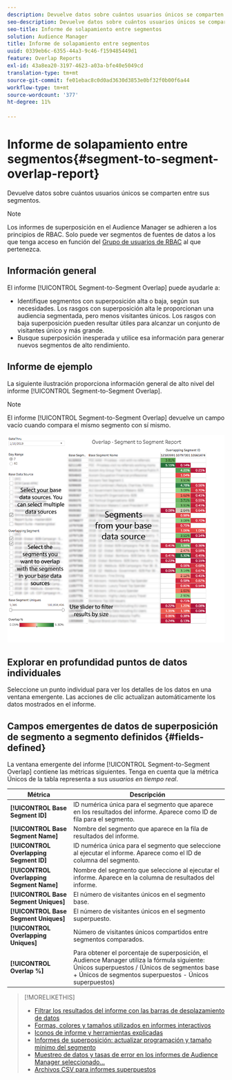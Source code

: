 ```yaml
---
description: Devuelve datos sobre cuántos usuarios únicos se comparten entre sus segmentos.
seo-description: Devuelve datos sobre cuántos usuarios únicos se comparten entre sus segmentos.
seo-title: Informe de solapamiento entre segmentos
solution: Audience Manager
title: Informe de solapamiento entre segmentos
uuid: 0339eb6c-6355-44a3-9c46-f159485449d1
feature: Overlap Reports
exl-id: 43a8ea20-3197-4623-a03a-bfe40e5049cd
translation-type: tm+mt
source-git-commit: fe01ebac8c0d0ad3630d3853e0bf32f0b00f6a44
workflow-type: tm+mt
source-wordcount: '377'
ht-degree: 11%

---
```


# Informe de solapamiento entre segmentos{#segment-to-segment-overlap-report}

Devuelve datos sobre cuántos usuarios únicos se comparten entre sus segmentos.

>[!NOTE]
>
>Los informes de superposición en el Audience Manager se adhieren a los principios de RBAC. Solo puede ver segmentos de fuentes de datos a los que tenga acceso en función del [Grupo de usuarios de RBAC](/help/using/features/administration/administration-overview.md) al que pertenezca.

<!-- 

c_segment_segment_overlap.xml

 -->

## Información general

El informe [!UICONTROL Segment-to-Segment Overlap] puede ayudarle a:

* Identifique segmentos con superposición alta o baja, según sus necesidades. Los rasgos con superposición alta le proporcionan una audiencia segmentada, pero menos visitantes únicos. Los rasgos con baja superposición pueden resultar útiles para alcanzar un conjunto de visitantes único y más grande.
* Busque superposición inesperada y utilice esa información para generar nuevos segmentos de alto rendimiento.

## Informe de ejemplo

La siguiente ilustración proporciona información general de alto nivel del informe [!UICONTROL Segment-to-Segment Overlap].

>[!NOTE]
>
>El informe [!UICONTROL Segment-to-Segment Overlap] devuelve un campo vacío cuando compara el mismo segmento con sí mismo.

![](assets/segment-to-segment-overlap.png)

## Explorar en profundidad puntos de datos individuales

Seleccione un punto individual para ver los detalles de los datos en una ventana emergente. Las acciones de clic actualizan automáticamente los datos mostrados en el informe.

## Campos emergentes de datos de superposición de segmento a segmento definidos {#fields-defined}

<!-- 

r_s2s_data_pop.xml

 -->

La ventana emergente del informe [!UICONTROL Segment-to-Segment Overlap] contiene las métricas siguientes. Tenga en cuenta que la métrica Únicos de la tabla representa a sus *usuarios en tiempo real*.

| Métrica | Descripción |
|---|---|
| **[!UICONTROL Base Segment ID]** | ID numérica única para el segmento que aparece en los resultados del informe. Aparece como ID de fila para el segmento. |
| **[!UICONTROL Base Segment Name]** | Nombre del segmento que aparece en la fila de resultados del informe. |
| **[!UICONTROL Overlapping Segment ID]** | ID numérica única para el segmento que seleccione al ejecutar el informe. Aparece como el ID de columna del segmento. |
| **[!UICONTROL Overlapping Segment Name]** | Nombre del segmento que seleccione al ejecutar el informe. Aparece en la columna de resultados del informe. |
| **[!UICONTROL Base Segment Uniques]** | El número de visitantes únicos en el segmento base. |
| **[!UICONTROL Base Segment Uniques]** | El número de visitantes únicos en el segmento superpuesto. |
| **[!UICONTROL Overlapping Uniques]** | Número de visitantes únicos compartidos entre segmentos comparados. |
| **[!UICONTROL Overlap %]** | Para obtener el porcentaje de superposición, el Audience Manager utiliza la fórmula siguiente: Únicos superpuestos / (Únicos de segmentos base + Únicos de segmentos superpuestos - Únicos superpuestos) |



>[!MORELIKETHIS]
>
>* [Filtrar los resultados del informe con las barras de desplazamiento de datos](../../reporting/dynamic-reports/data-sliders.md)
>* [Formas, colores y tamaños utilizados en informes interactivos](../../reporting/dynamic-reports/interactive-report-technology.md#shapes-colors-sizes)
>* [Iconos de informe y herramientas explicadas](../../reporting/dynamic-reports/interactive-report-technology.md#icons-tools-explained)
>* [Informes de superposición: actualizar programación y tamaño mínimo del segmento](../../reporting/dynamic-reports/overlap-minimum-segment-size.md)
>* [Muestreo de datos y tasas de error en los informes de Audience Manager seleccionado...](../../reporting/report-sampling.md)
>* [Archivos CSV para informes superpuestos](../../reporting/dynamic-reports/overlap-csv-files.md)

